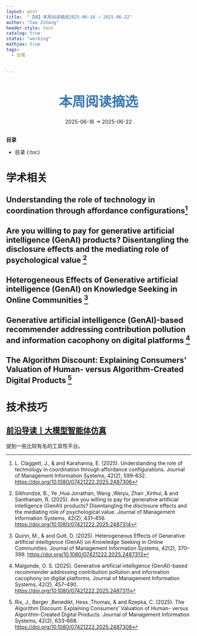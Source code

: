 ```yaml
---
layout: post
title:  "【阅】本周阅读摘选2025-06-16 → 2025-06-22"
author: "Cao Zihang"
header-style: text
catalog: true
status: "working"
mathjax: true
tags:
  - 日常
  
  
---
```

<center style="margin-bottom: 20px; margin-top: 50px"><font color="#3879B1" style="line-height: 1.4;font-weight: 700;font-size: 36px;box-sizing: border-box; ">本周阅读摘选</font></center>


<center style=" margin-bottom: 30px;">2025-06-16 → 2025-06-22</center>

<font style="font-weight: bold;">目录</font>

* 目录
{:toc}


# 学术相关

## Understanding the role of technology in coordination through affordance configurations[^1]

## Are you willing to pay for generative artificial intelligence (GenAI) products? Disentangling the disclosure effects and the mediating role of psychological value [^2]

## Heterogeneous Effects of Generative artificial intelligence (GenAI) on Knowledge Seeking in Online Communities [^3]

## Generative artificial intelligence (GenAI)-based recommender addressing contribution pollution and information cacophony on digital platforms [^4]

## The Algorithm Discount: Explaining Consumers’ Valuation of Human- versus Algorithm-Created Digital Products [^5]

# 技术技巧
## [前沿导读丨大模型智能体仿真](https://mp.weixin.qq.com/s/OrVh5ZC9gqF3dYHkLtbrsw)

提到一些比较有名的工具性平台。

[^1]: L. Claggett, J., & and Karahanna, E. (2025). Understanding the role of technology in coordination through affordance configurations. Journal of Management Information Systems, 42(2), 599–632. https://doi.org/10.1080/07421222.2025.2487306
[^2]: Sikhondze, B., Ye ,Hua Jonathan, Wang ,Weiyu, Zhan ,Xinhui, & and Santhanam, R. (2025). Are you willing to pay for generative artificial intelligence (GenAI) products? Disentangling the disclosure effects and the mediating role of psychological value. Journal of Management Information Systems, 42(2), 431–456. https://doi.org/10.1080/07421222.2025.2487314
[^3]: Quinn, M., & and Gutt, D. (2025). Heterogeneous Effects of Generative artificial intelligence (GenAI) on Knowledge Seeking in Online Communities. Journal of Management Information Systems, 42(2), 370–399. https://doi.org/10.1080/07421222.2025.2487313
[^4]: Malgonde, O. S. (2025). Generative artificial intelligence (GenAI)-based recommender addressing contribution pollution and information cacophony on digital platforms. Journal of Management Information Systems, 42(2), 457–490. https://doi.org/10.1080/07421222.2025.2487311
[^5]: Rix, J., Berger ,Benedikt, Hess ,Thomas, & and Rzepka, C. (2025). The Algorithm Discount: Explaining Consumers’ Valuation of Human- versus Algorithm-Created Digital Products. Journal of Management Information Systems, 42(2), 633–668. https://doi.org/10.1080/07421222.2025.2487308
